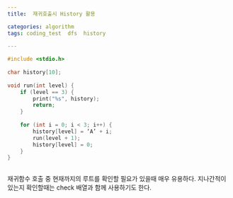 ```yaml
---
title:  재귀호출시 History 활용

categories: algorithm 
tags: coding_test  dfs  history
 
---
```


  
```cpp  
#include <stdio.h>  
  
char history[10];  
  
void run(int level) {  
	if (level == 3) {  
		print("%s", history);  
		return;  
	}  
  
	for (int i = 0; i < 3; i++) {  
		history[level] = ‘A’ + i;  
		run(level + 1);  
		history[level] = 0;  
	}  
}  
  
```  
  
재귀함수 호출 중 현재까지의 루트를 확인할 필요가 있을때 매우 유용하다. 지나간적이 있는지 확인할때는 check 배열과 함께 사용하기도 한다.  
